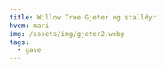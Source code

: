 ```yaml
---
title: Willow Tree Gjeter og stalldyr
hvem: mari
img: /assets/img/gjeter2.webp
tags:
  - gave
---
```

